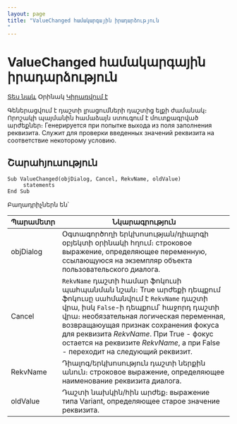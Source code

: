 ```yaml
---
layout: page
title: "ValueChanged համակարգային իրադարձություն
"
---
```


# ValueChanged համակարգային իրադարձություն


[Տես նաև](../scriptstproced.html) Օրինակ [Կիրառվում է](../Functions/AsDialog.html)


Գեներացվում է դաշտի լրացումների դաշտից ելքի ժամանակ։ Որոշակի պայմանին համաձայն ստուգում է մուտքագրված արժեքներ։
Генерируется при попытке выхода из поля заполнения реквизита. Служит для проверки введенных значений реквизита на соответствие некоторому условию.


## Շարահյուսություն

```as4x
Sub ValueChanged(objDialog, Cancel, RekvName, oldValue)
     statements
End Sub
```

Բաղադրիչներն են՝


| Պարամետր | Նկարագրություն |
|--|--|
| objDialog | Օգտագործողի երկխոսության/դիալոգի օբյեկտի օրինակի հղում։ строковое выражение, определяющее переменную, ссылающуюся на экземпляр объекта пользовательского диалога. |
| Cancel | `RekvName` դաշտի համար ֆոկուսի պահպանման նշան։ True արժեքի դեպքում ֆոկուսը սահմանվում է `RekvName` դաշտի վրա, իսկ `False`-ի դեպքում՝ հաջորդ դաշտի վրա։ необязательная логическая переменная, возвращаюущая признак сохранения фокуса для реквизита <i> RekvName</i>. При True - фокус остается на реквизите <i>RekvName</i>, а при False - переходит на следующий реквизит. |
| RekvName | Դիալոգ/երկխոսություն դաշտի ներքին անուն։ строковое выражение, определяющее наименование реквизита диалога. |
| oldValue | Դաշտի նախկին/հին արժեք։ выражение типа Variant, определяющее старое значение реквизита. |




